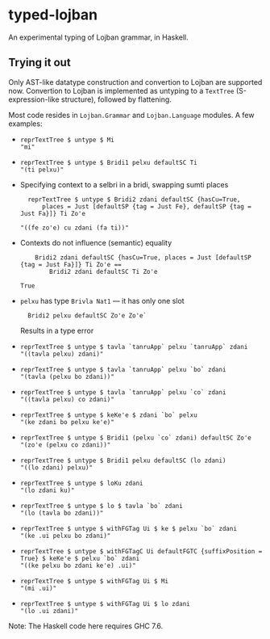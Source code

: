 typed-lojban
============

An experimental typing of Lojban grammar, in Haskell.

Trying it out
-------------

Only AST-like datatype construction and convertion to Lojban are supported now.
Convertion to Lojban is implemented as untyping to a `TextTree` (S-expression-like structure), followed by flattening.


Most code resides in `Lojban.Grammar` and `Lojban.Language` modules. 
A few examples:
* `reprTextTree $ untype $ Mi`  
  `"mi"`
* `reprTextTree $ untype $ Bridi1 pelxu defaultSC Ti`  
  `"(ti pelxu)"`
* Specifying context to a selbri in a bridi, swapping sumti places

        reprTextTree $ untype $ Bridi2 zdani defaultSC {hasCu=True,
            places = Just [defaultSP {tag = Just Fe}, defaultSP {tag = Just Fa}]} Ti Zo'e

  `"((fe zo'e) cu zdani (fa ti))"`
* Contexts do not influence (semantic) equality

          Bridi2 zdani defaultSC {hasCu=True, places = Just [defaultSP {tag = Just Fa}]} Ti Zo'e ==
              Bridi2 zdani defaultSC Ti Zo'e
  `True`
* `pelxu` has type `Brivla Nat1` &mdash; it has only one slot

        Bridi2 pelxu defaultSC Zo'e Zo'e`  
  Results in a type error  
* ``reprTextTree $ untype $ tavla `tanruApp` pelxu `tanruApp` zdani``  
  `"((tavla pelxu) zdani)"`
* ``reprTextTree $ untype $ tavla `tanruApp` pelxu `bo` zdani``  
  `"(tavla (pelxu bo zdani))"`
* ``reprTextTree $ untype $ tavla `tanruApp` pelxu `co` zdani``  
  `"((tavla pelxu) co zdani)"`
* ``reprTextTree $ untype $ keKe'e $ zdani `bo` pelxu``  
  `"(ke zdani bo pelxu ke'e)"`
* ``reprTextTree $ untype $ Bridi1 (pelxu `co` zdani) defaultSC Zo'e``  
  `"(zo'e (pelxu co zdani))"`
* ``reprTextTree $ untype $ Bridi1 pelxu defaultSC (lo zdani)``  
   `"((lo zdani) pelxu)"`
* ``reprTextTree $ untype $ loKu zdani``  
  `"(lo zdani ku)"`
* ``reprTextTree $ untype $ lo $ tavla `bo` zdani``  
  `"(lo (tavla bo zdani))"`
* ``reprTextTree $ untype $ withFGTag Ui $ ke $ pelxu `bo` zdani``  
  `"(ke .ui pelxu bo zdani)"`
* ``reprTextTree $ untype $ withFGTagC Ui defaultFGTC {suffixPosition = True} $ keKe'e $ pelxu `bo` zdani``  
   `"((ke pelxu bo zdani ke'e) .ui)"`
* ``reprTextTree $ untype $ withFGTag Ui $ Mi``  
   `"(mi .ui)"`
* ``reprTextTree $ untype $ withFGTag Ui $ lo zdani``  
   `"(lo .ui zdani)"`

Note: The Haskell code here requires GHC 7.6.
